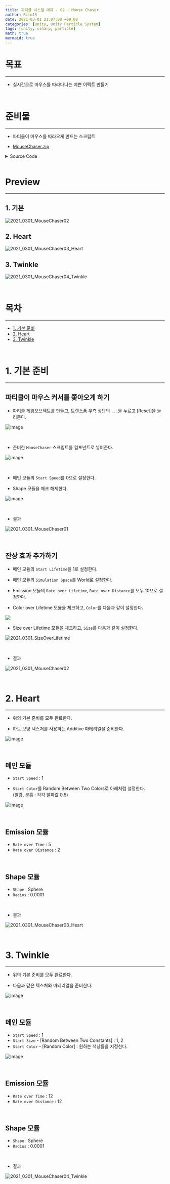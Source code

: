 ```yaml
---
title: 파티클 시스템 예제 - 02 - Mouse Chaser
author: Rito15
date: 2021-03-01 21:07:00 +09:00
categories: [Unity, Unity Particle System]
tags: [unity, csharp, particle]
math: true
mermaid: true
---
```


# 목표
---

- 실시간으로 마우스를 따라다니는 예쁜 이펙트 만들기

<br>

# 준비물
---

- 파티클이 마우스를 따라오게 만드는 스크립트

- [MouseChaser.zip](https://github.com/rito15/Images/files/6061506/MouseChaser.zip)

<details>
<summary markdown="span"> 
Source Code
</summary>

```cs
using System.Collections;
using System.Collections.Generic;
using UnityEngine;

public class MouseChaser : MonoBehaviour
{
    // 카메라로부터의 거리
    public float _distanceFromCamera = 5f;

    [Range(0.01f, 1.0f)]
    public float _ChasingSpeed = 0.1f;

    private Vector3 _mousePos;
    private Vector3 _nextPos;

    private void OnValidate()
    {
        if(_distanceFromCamera < 0f)
            _distanceFromCamera = 0f;
    }

    void Update()
    {
        _mousePos = Input.mousePosition;
        _mousePos.z = _distanceFromCamera;

        _nextPos = Camera.main.ScreenToWorldPoint(_mousePos);
        transform.position = Vector3.Lerp(transform.position, _nextPos, _ChasingSpeed);
    }
}

```

</details>

<br>

# Preview
---

## 1. 기본

![2021_0301_MouseChaser02](https://user-images.githubusercontent.com/42164422/109498158-720d5b00-7ad6-11eb-9245-88bb937ceaa3.gif)

## 2. Heart

![2021_0301_MouseChaser03_Heart](https://user-images.githubusercontent.com/42164422/109501018-5c9a3000-7ada-11eb-81b4-3d9c61ed92f7.gif)

## 3. Twinkle

![2021_0301_MouseChaser04_Twinkle](https://user-images.githubusercontent.com/42164422/109502349-34133580-7adc-11eb-9a8f-ce9c347c8484.gif)

<br>

# 목차
---

- [1. 기본 준비](#기본-준비)
- [2. Heart](#heart)
- [3. Twinkle](#twinkle)

<br>

# 1. 기본 준비
---

## 파티클이 마우스 커서를 쫓아오게 하기

- 파티클 게임오브젝트를 만들고, 트랜스폼 우측 상단의 `...`을 누르고 [Reset]을 눌러준다.

![image](https://user-images.githubusercontent.com/42164422/109497158-f9f26580-7ad4-11eb-88ab-d4dd0f6ad181.png)

<br>

- 준비한 `MouseChaser` 스크립트를 컴포넌트로 넣어준다.

![image](https://user-images.githubusercontent.com/42164422/109502831-d6cbb400-7adc-11eb-976e-ad03d6e3e0ce.png)

<br>

- 메인 모듈의 `Start Speed`를 0으로 설정한다.

- Shape 모듈을 체크 해제한다.

![image](https://user-images.githubusercontent.com/42164422/109496634-438e8080-7ad4-11eb-8102-3afeb484c6b6.png)

<br>

- 결과

![2021_0301_MouseChaser01](https://user-images.githubusercontent.com/42164422/109496899-a122cd00-7ad4-11eb-9c80-ee45aed8138a.gif)

<br>

## 잔상 효과 추가하기

- 메인 모듈의 `Start Lifetime`을 1로 설정한다.

- 메인 모듈의 `Simulation Space`를 World로 설정한다.

- Emission 모듈의 `Rate over Lifetime`, `Rate over Distance`를 모두 10으로 설정한다.

- Color over Lifetime 모듈을 체크하고, `Color`를 다음과 같이 설정한다.

![](https://user-images.githubusercontent.com/42164422/108849307-5c56ec00-7625-11eb-8637-f363e4a01709.gif)

- Size over Lifetime 모듈을 체크하고, `Size`를 다음과 같이 설정한다.

![2021_0301_SizeOverLifetime](https://user-images.githubusercontent.com/42164422/109497648-b64c2b80-7ad5-11eb-9415-69cc36578a87.gif)

<br>

- 결과

![2021_0301_MouseChaser02](https://user-images.githubusercontent.com/42164422/109498158-720d5b00-7ad6-11eb-9245-88bb937ceaa3.gif)

<br>

# 2. Heart
---

- 위의 기본 준비를 모두 완료한다.

- 하트 모양 텍스쳐를 사용하는 Additive 마테리얼을 준비한다.

![image](https://user-images.githubusercontent.com/42164422/109501356-d29e9700-7ada-11eb-8638-dfb90e16d330.png)

<br>

## 메인 모듈
- `Start Speed` : 1

- `Start Color`를 Random Between Two Colors로 아래처럼 설정한다.<br>
  (빨강, 분홍 : 각각 알파값 0.5)

![image](https://user-images.githubusercontent.com/42164422/109501315-c7e40200-7ada-11eb-8295-3d97a1eb2284.png)

<br>

## Emission 모듈
- `Rate over Time` : 5
- `Rate over Distance` : 2

<br>

## Shape 모듈
- `Shape` : Sphere
- `Radius` : 0.0001

<br>

- 결과

![2021_0301_MouseChaser03_Heart](https://user-images.githubusercontent.com/42164422/109501018-5c9a3000-7ada-11eb-81b4-3d9c61ed92f7.gif)

<br>

# 3. Twinkle
---

- 위의 기본 준비를 모두 완료한다.

- 다음과 같은 텍스쳐와 마테리얼을 준비한다.

![image](https://user-images.githubusercontent.com/42164422/109501451-ef3acf00-7ada-11eb-9ba8-b5bf5e334053.png)

<br>

## 메인 모듈

- `Start Speed` : 1
- `Start Size` - [Random Between Two Constants] : 1, 2
- `Start Color` - [Random Color] : 원하는 색상들을 지정한다.

![image](https://user-images.githubusercontent.com/42164422/109502325-2e1d5480-7adc-11eb-863d-a80593336f6e.png)

<br>

## Emission 모듈

- `Rate over Time` : 12
- `Rate over Distance` : 12

<br>

## Shape 모듈
- `Shape` : Sphere
- `Radius` : 0.0001

<br>

- 결과

![2021_0301_MouseChaser04_Twinkle](https://user-images.githubusercontent.com/42164422/109502349-34133580-7adc-11eb-9a8f-ce9c347c8484.gif)